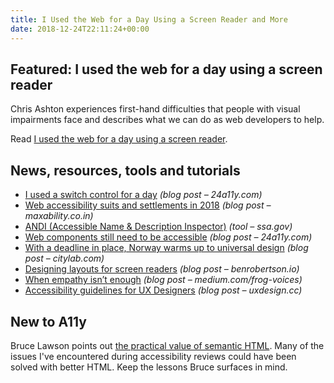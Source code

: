 ```yaml
---
title: I Used the Web for a Day Using a Screen Reader and More
date: 2018-12-24T22:11:24+00:00
---
```


## Featured: I used the web for a day using a screen reader

Chris Ashton experiences first-hand difficulties that people with visual impairments face and describes what we can do as web developers to help.

Read [I used the web for a day using a screen reader](https://www.smashingmagazine.com/2018/12/voiceover-screen-reader-web-apps/).

## News, resources, tools and tutorials

* [I used a switch control for a day](https://www.24a11y.com/2018/i-used-a-switch-control-for-a-day/) _(blog post – 24a11y.com)_
* [Web accessibility suits and settlements in 2018](https://www.maxability.co.in/2018/12/web-accessibility-suits-and-settlements-in-2018/) _(blog post – maxability.co.in)_
* [ANDI (Accessible Name & Description Inspector)](https://www.ssa.gov/accessibility/andi/help/install.html) _(tool – ssa.gov)_
* [Web components still need to be accessible](https://www.24a11y.com/2018/web-components-still-need-to-be-accessible/) _(blog post – 24a11y.com)_
* [With a deadline in place, Norway warms up to universal design](https://www.citylab.com/design/2018/11/norway-universal-design-st-olav-hospital-architecture-cities/576685/) _(blog post – citylab.com)_
* [Designing layouts for screen readers](https://benrobertson.io/accessibility/designing-layouts-for-screen-readers) _(blog post – benrobertson.io)_
* [When empathy isn’t enough](https://medium.com/frog-voices/when-empathy-isnt-enough-87ccdb6ae072) _(blog post – medium.com/frog-voices)_
* [Accessibility guidelines for UX Designers](https://uxdesign.cc/accessibility-guidelines-for-a-ux-designer-c3ba775539be) _(blog post – uxdesign.cc)_

## New to A11y

Bruce Lawson points out [the practical value of semantic HTML](https://www.brucelawson.co.uk/2018/the-practical-value-of-semantic-html/). Many of the issues I've encountered during accessibility reviews could have been solved with better HTML. Keep the lessons Bruce surfaces in mind.